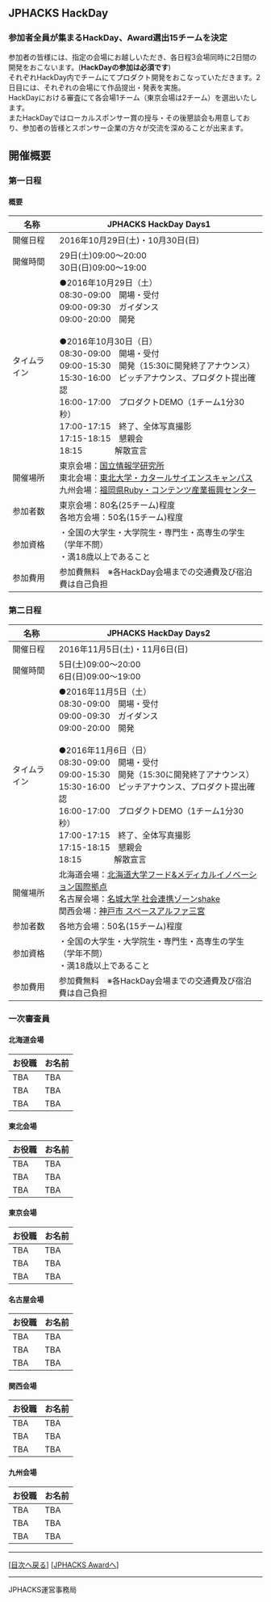 ## JPHACKS HackDay
### 参加者全員が集まるHackDay、Award選出15チームを決定
参加者の皆様には、指定の会場にお越しいただき、各日程3会場同時に2日間の開発をおこないます。(**HackDayの参加は必須です**)  
それぞれHackDay内でチームにてプロダクト開発をおこなっていただきます。2日目には、それぞれの会場にて作品提出・発表を実施。  
HackDayにおける審査にて各会場1チーム（東京会場は2チーム）を選出いたします。  
またHackDayではローカルスポンサー賞の授与・その後懇談会も用意しており、参加者の皆様とスポンサー企業の方々が交流を深めることが出来ます。

## 開催概要
### 第一日程
#### 概要
|名称|JPHACKS HackDay Days1|
|---|---|
|開催日程|2016年10月29日(土)・10月30日(日)|
|開催時間|29日(土)09:00〜20:00<br>30日(日)09:00〜19:00|
|タイムライン|●2016年10月29日（土）<br>08:30-09:00　開場・受付<br>09:00-09:30　ガイダンス<br>09:00-20:00　開発<br><br>●2016年10月30日（日）<br>08:30-09:00　開場・受付<br>09:00-15:30　開発（15:30に開発終了アナウンス）<br>15:30-16:00　ピッチアナウンス、プロダクト提出確認<br>16:00-17:00　プロダクトDEMO（1チーム1分30秒）<br>17:00-17:15　終了、全体写真撮影<br>17:15-18:15　懇親会<br>18:15　　　　解散宣言<br>|
|開催場所|東京会場：[国立情報学研究所](http://www.nii.ac.jp/about/access/)<br>東北会場：[東北大学・カタールサイエンスキャンパス](http://qsc.eng.tohoku.ac.jp/jp/map.html)<br>九州会場：[福岡県Ruby・コンテンツ産業振興センター](http://frac.jp/about/)|
|参加者数|東京会場：80名(25チーム)程度<br>各地方会場：50名(15チーム)程度|
|参加資格|・全国の大学生・大学院生・専門生・高専生の学生（学年不問）<br>・満18歳以上であること|
|参加費用|参加費無料　※各HackDay会場までの交通費及び宿泊費は自己負担|

### 第二日程
|名称|JPHACKS HackDay Days2|
|---|---|
|開催日程|2016年11月5日(土)・11月6日(日)|
|開催時間|5日(土)09:00〜20:00<br>6日(日)09:00〜19:00|
|タイムライン|●2016年11月5日（土）<br>08:30-09:00　開場・受付<br>09:00-09:30　ガイダンス<br>09:00-20:00　開発<br><br>●2016年11月6日（日）<br>08:30-09:00　開場・受付<br>09:00-15:30　開発（15:30に開発終了アナウンス）<br>15:30-16:00　ピッチアナウンス、プロダクト提出確認<br>16:00-17:00　プロダクトDEMO（1チーム1分30秒）<br>17:00-17:15　終了、全体写真撮影<br>17:15-18:15　懇親会<br>18:15　　　　解散宣言<br>|
|開催場所|北海道会場：[北海道大学フード&メディカルイノベーション国際拠点](https://www.fmi.hokudai.ac.jp/access)<br>名古屋会場：[名城大学 社会連携ゾーンshake](https://www.meijo-u.ac.jp/about/campus/dome/)<br>関西会場：[神戸市 スペースアルファ三宮](http://www.spacealpha.jp/sannomiya/access.html)|
|参加者数|各地方会場：50名(15チーム)程度|
|参加資格|・全国の大学生・大学院生・専門生・高専生の学生（学年不問）<br>・満18歳以上であること|
|参加費用|参加費無料　※各HackDay会場までの交通費及び宿泊費は自己負担|

### 一次審査員
#### 北海道会場
|お役職|お名前|
|---|---|
|TBA|TBA|
|TBA|TBA|
|TBA|TBA|

#### 東北会場
|お役職|お名前|
|---|---|
|TBA|TBA|
|TBA|TBA|
|TBA|TBA|

#### 東京会場
|お役職|お名前|
|---|---|
|TBA|TBA|
|TBA|TBA|
|TBA|TBA|

#### 名古屋会場
|お役職|お名前|
|---|---|
|TBA|TBA|
|TBA|TBA|
|TBA|TBA|

#### 関西会場
|お役職|お名前|
|---|---|
|TBA|TBA|
|TBA|TBA|
|TBA|TBA|

#### 九州会場
|お役職|お名前|
|---|---|
|TBA|TBA|
|TBA|TBA|
|TBA|TBA|

--------------
[[目次へ戻る](../index.md)] [[JPHACKS Awardへ](award.md)]

----
JPHACKS運営事務局

